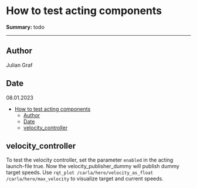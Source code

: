# How to test acting components

**Summary:** todo

---

## Author

Julian Graf

## Date

08.01.2023

<!-- TOC -->
* [How to test acting components](#how-to-test-acting-components)
  * [Author](#author)
  * [Date](#date)
  * [velocity_controller](#velocitycontroller)
<!-- TOC -->

## velocity_controller

To test the velocity controller, set the parameter ```enabled``` in the acting launch-file true. Now the velocity_publisher_dummy will publish dummy target speeds. Use ```rqt_plot /carla/hero/velocity_as_float /carla/hero/max_velocity``` to visualize target and current speeds.
